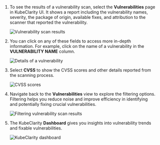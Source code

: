 ---
---
1. To see the results of a vulnerability scan, select the **Vulnerabilities** page in KubeClarity UI. It shows a report including the vulnerability names, severity, the package of origin, available fixes, and attribution to the scanner that reported the vulnerability.

    ![Vulnerability scan results](/docs/archive/kubeclarity/getting-started/first-tasks-ui/vulnerability-scan-results.png)

1. You can click on any of these fields to access more in-depth information. For example, click on the name of a vulnerability in the **VULNERABILITY NAME** column.

    ![Details of a vulnerability](/docs/archive/kubeclarity/getting-started/first-tasks-ui/vulnerability-scan-details.png)

1. Select **CVSS** to show the CVSS scores and other details reported from the scanning process.

    ![CVSS scores](/docs/archive/kubeclarity/getting-started/first-tasks-ui/vulnerability-scan-cvss.png)

1. Navigate back to the **Vulnerabilities** view to explore the filtering options. Filtering helps you reduce noise and improve efficiency in identifying and potentially fixing crucial vulnerabilities.

    ![Filtering vulnerability scan results](/docs/archive/kubeclarity/getting-started/first-tasks-ui/vulnerability-scan-filter.png)

1. The KubeClarity **Dashboard** gives you insights into vulnerability trends and fixable vulnerabilities.

    ![KubeClarity dashboard](/docs/archive/kubeclarity/getting-started/first-tasks-ui/dashboard-with-data.png)
